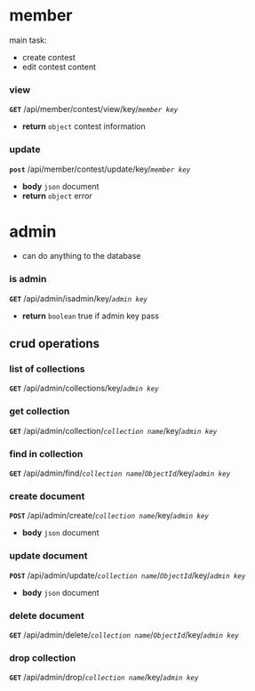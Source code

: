 member
======
main task:
* create contest
* edit contest content

### view
__`GET`__ /api/member/contest/view/key/_`member key`_
* __return__ `object` contest information

### update
__`post`__ /api/member/contest/update/key/_`member key`_
* __body__ `json` document
* __return__ `object` error


admin
=====
* can do anything to the database

### is admin
__`GET`__ /api/admin/isadmin/key/_`admin key`_

* __return__ `boolean` true if admin key pass

crud operations
---------------
### list of collections
__`GET`__ /api/admin/collections/key/_`admin key`_

### get collection
__`GET`__ /api/admin/collection/_`collection name`_/key/_`admin key`_

### find in collection
__`GET`__ /api/admin/find/_`collection name`_/_`ObjectId`_/key/_`admin key`_

### create document
__`POST`__ /api/admin/create/_`collection name`_/key/_`admin key`_
* __body__ `json` document

### update document
__`POST`__ /api/admin/update/_`collection name`_/_`ObjectId`_/key/_`admin key`_
* __body__ `json` document

### delete document
__`GET`__ /api/admin/delete/_`collection name`_/_`ObjectId`_/key/_`admin key`_

### drop collection
__`GET`__ /api/admin/drop/_`collection name`_/key/_`admin key`_
